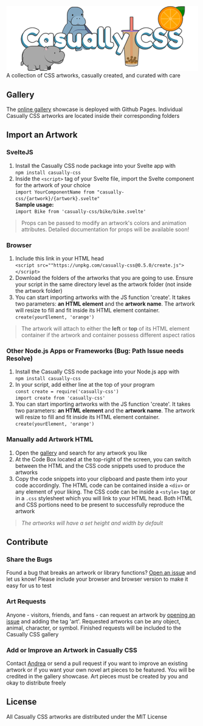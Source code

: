 ![Casually CSS Banner](/umd/casually-banner.png)
A collection of CSS artworks, casually created, and curated with care  

## Gallery
The [online gallery](https://andreaabellera.github.io/Casually-CSS/) showcase is deployed with Github Pages. Individual Casually CSS artworks are located inside their corresponding folders

## Import an Artwork
### SvelteJS
1. Install the Casually CSS node package into your Svelte app with  
`npm install casually-css` 
2. Inside the `<script>` tag of your Svelte file, import the Svelte component for the artwork of your choice  
`import YourComponentName from "casually-css/{artwork}/{artwork}.svelte"`  
**Sample usage:**  
`import Bike from 'casually-css/bike/bike.svelte'`

> Props can be passed to modify an artwork's colors and animation attributes. Detailed documentation for props will be available soon! 

### Browser
1. Include this link in your HTML head  
`<script src=""https://unpkg.com/casually-css@0.5.0/create.js"></script>`  
2. Download the folders of the artworks that you are going to use. Ensure your script in the same directory level as the artwork folder (not inside the artwork folder)  
3. You can start importing artworks with the JS function 'create'. It takes two parameters: __an HTML element__ and the __artwork name__. The artwork will resize to fill and fit inside its HTML element container.  
`create(yourElement, 'orange')`  

> The artwork will attach to either the **left** or **top** of its HTML element container if the artwork and container possess different aspect ratios

### Other Node.js Apps or Frameworks (Bug: Path Issue needs Resolve)
1. Install the Casually CSS node package into your Node.js app with  
`npm install casually-css`  
2. In your script, add either line at the top of your program  
`const create = require('casually-css')`  
`import create from 'casually-css'`  
3. You can start importing artworks with the JS function 'create'. It takes two parameters: __an HTML element__ and the __artwork name__. The artwork will resize to fill and fit inside its HTML element container.  
`create(yourElement, 'orange')`  

### Manually add Artwork HTML 
1. Open the [gallery](https://andreaabellera.github.io/Casually-CSS/) and search for any artwork you like
2. At the Code Box located at the top-right of the screen, you can switch between the HTML and the CSS code snippets used to produce the artworks
3. Copy the code snippets into your clipboard and paste them into your code accordingly. The HTML code can be contained inside a `<div>` or any element of your liking. The CSS code can be inside a `<style>` tag or in a `.css` stylesheet which you will link to your HTML head. Both HTML and CSS portions need to be present to successfully reproduce the artwork

> *The artworks will have a set height and width by default*

## Contribute
### Share the Bugs
Found a bug that breaks an artwork or library functions? [Open an issue](https://github.com/andreaabellera/Casually-CSS/issues/) and let us know! Please include your browser and browser version to make it easy for us to test 

### Art Requests
Anyone - visitors, friends, and fans - can request an artwork by [opening an issue](https://github.com/andreaabellera/Casually-CSS/issues/) and adding the tag 'art'. Requested artworks can be any object, animal, character, or symbol. Finished requests will be included to the Casually CSS gallery

### Add or Improve an Artwork in Casually CSS
Contact [Andrea](https://github.com/andreaabellera) or send a pull request if you want to improve an existing artwork or if you want your own novel art pieces to be featured. You will be credited in the gallery showcase. Art pieces must be created by you and okay to distribute freely

## License
All Casually CSS artworks are distributed under the MIT License